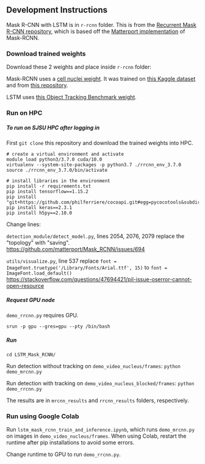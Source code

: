 ## Development Instructions

Mask R-CNN with LSTM is in `r-rcnn` folder.
This is from the [Recurrent Mask R-CNN repository](https://github.com/cechung/R-RCNN),
which is based off the [Matterport implementation](https://github.com/matterport/Mask_RCNN) of Mask-RCNN.

### Download trained weights
Download these 2 weights and place inside `r-rcnn` folder:

Mask-RCNN uses a [cell nuclei weight](https://drive.google.com/file/d/120B-3C-X2AGAcLDrddvFE39VZj-6-pS5/view?usp=sharing).
It was trained on [this Kaggle dataset](https://www.kaggle.com/c/data-science-bowl-2018) and from [this repository](https://github.com/mirzaevinom/data_science_bowl_2018).

LSTM uses [this Object Tracking Benchmark weight](https://drive.google.com/file/d/1g0Yxrs4YeA9ft_1Lul-JRNZvEMcIE781/view).

### Run on HPC
##### To run on SJSU HPC after logging in
First `git clone` this repository and download the trained weights into HPC.
```
# create a virtual environment and activate
module load python3/3.7.0 cuda/10.0
virtualenv --system-site-packages -p python3.7 ./rrcnn_env_3.7.0
source ./rrcnn_env_3.7.0/bin/activate
```

```
# install libraries in the environment
pip install -r requirements.txt
pip install tensorflow==1.15.2
pip install "git+https://github.com/philferriere/cocoapi.git#egg=pycocotools&subdirectory=PythonAPI"
pip install keras==2.3.1
pip install h5py==2.10.0
```

Change lines:

`detection_module/detect_model.py`, lines 2054, 2076, 2079 replace the "topology" with "saving".
https://github.com/matterport/Mask_RCNN/issues/694 

`utils/visualize.py`, line 537 replace `font = 	ImageFont.truetype('/Library/Fonts/Arial.ttf', 15)` to `font = ImageFont.load_default()`
https://stackoverflow.com/questions/47694421/pil-issue-oserror-cannot-open-resource 

##### Request GPU node
`demo_rrcnn.py` requires GPU.
```
srun -p gpu --gres=gpu --pty /bin/bash
```

##### Run
`cd LSTM_Mask_RCNN/`

Run detection without tracking on `demo_video_nucleus/frames`:
`python demo_mrcnn.py`

Run detection with tracking on `demo_video_nucleus_blocked/frames`:
`python demo_rrcnn.py`

The results are in `mrcnn_results` and `rrcnn_results` folders, respectively.

### Run using Google Colab
Run `lstm_mask_rcnn_train_and_inference.ipynb`, which runs `demo_mrcnn.py` on images in `demo_video_nucleus/frames`.
When using Colab, restart the runtime after pip installations to avoid some errors.

Change runtime to GPU to run `demo_rrcnn.py`. 
